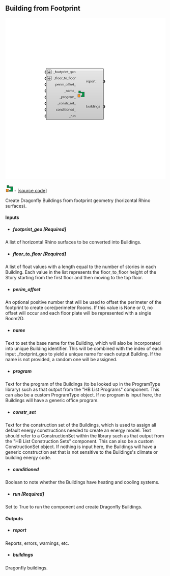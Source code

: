 ## Building from Footprint

![](../../images/components/Building_from_Footprint.png)

![](../../images/icons/Building_from_Footprint.png) - [[source code]](https://github.com/ladybug-tools/dragonfly-grasshopper/blob/master/dragonfly_grasshopper/src//DF%20Building%20from%20Footprint.py)


Create Dragonfly Buildings from footprint geometry (horizontal Rhino surfaces). 



#### Inputs
* ##### footprint_geo [Required]
A list of horizontal Rhino surfaces to be converted into Buildings. 
* ##### floor_to_floor [Required]
A list of float values with a length equal to the number of stories in each Building. Each value in the list represents the floor_to_floor height of the Story starting from the first floor and then moving to the top floor. 
* ##### perim_offset 
An optional positive number that will be used to offset the perimeter of the footprint to create core/perimeter Rooms. If this value is None or 0, no offset will occur and each floor plate will be represented with a single Room2D. 
* ##### name 
Text to set the base name for the Building, which will also be incorporated into unique Building identifier. This will be combined with the index of each input _footprint_geo to yield a unique name for each output Building. If the name is not provided, a random one will be assigned. 
* ##### program 
Text for the program of the Buildings (to be looked up in the ProgramType library) such as that output from the "HB List Programs" component. This can also be a custom ProgramType object. If no program is input here, the Buildings will have a generic office program. 
* ##### constr_set 
Text for the construction set of the Buildings, which is used to assign all default energy constructions needed to create an energy model. Text should refer to a ConstructionSet within the library such as that output from the "HB List Construction Sets" component. This can also be a custom ConstructionSet object. If nothing is input here, the Buildings will have a generic construction set that is not sensitive to the Buildings's climate or building energy code. 
* ##### conditioned 
Boolean to note whether the Buildings have heating and cooling systems. 
* ##### run [Required]
Set to True to run the component and create Dragonfly Buildings. 

#### Outputs
* ##### report
Reports, errors, warnings, etc. 
* ##### buildings
Dragonfly buildings. 